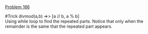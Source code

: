 [Problem 166](https://leetcode.com/problems/fraction-to-recurring-decimal/description/)

#Trick
divmod(a,b) =>> [a // b, a % b]   
Using while loop to find the repeated parts. Notice that only when the remainder is the same that the repeated part appears.
